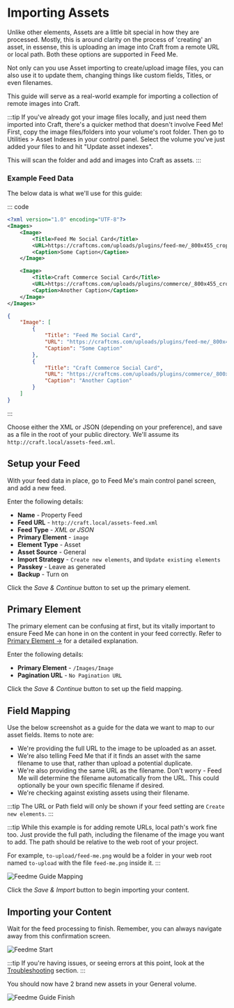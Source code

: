 # Importing Assets 

Unlike other elements, Assets are a little bit special in how they are processed. Mostly, this is around clarity on the process of 'creating' an asset, in essense, this is uploading an image into Craft from a remote URL or local path. Both these options are supported in Feed Me.

Not only can you use Asset importing to create/upload image files, you can also use it to update them, changing things like custom fields, Titles, or even filenames.

This guide will serve as a real-world example for importing a collection of remote images into Craft.

:::tip
If you've already got your image files locally, and just need them imported into Craft, there's a quicker method that doesn't involve Feed Me! First, copy the image files/folders into your volume's root folder. Then go to Utilities > Asset Indexes in your control panel. Select the volume you've just added your files to and hit "Update asset indexes".

This will scan the folder and add and images into Craft as assets.
:::

### Example Feed Data
The below data is what we'll use for this guide:

::: code
```xml
<?xml version="1.0" encoding="UTF-8"?>
<Images>
    <Image>
        <Title>Feed Me Social Card</Title>
        <URL>https://craftcms.com/uploads/plugins/feed-me/_800x455_crop_center-center_none/feed-me-social-card.png</URL>
        <Caption>Some Caption</Caption>
    </Image>

    <Image>
        <Title>Craft Commerce Social Card</Title>
        <URL>https://craftcms.com/uploads/plugins/commerce/_800x455_crop_center-center_none/commerce-social-card.png</URL>
        <Caption>Another Caption</Caption>
    </Image>
</Images>
```

```json
{
    "Image": [
        {
            "Title": "Feed Me Social Card",
            "URL": "https://craftcms.com/uploads/plugins/feed-me/_800x455_crop_center-center_none/feed-me-social-card.png",
            "Caption": "Some Caption"
        },
        {
            "Title": "Craft Commerce Social Card",
            "URL": "https://craftcms.com/uploads/plugins/commerce/_800x455_crop_center-center_none/commerce-social-card.png",
            "Caption": "Another Caption"
        }
    ]
}
```
:::

Choose either the XML or JSON (depending on your preference), and save as a file in the root of your public directory. We'll assume its `http://craft.local/assets-feed.xml`.

## Setup your Feed

With your feed data in place, go to Feed Me's main control panel screen, and add a new feed.

Enter the following details:

- **Name** - Property Feed
- **Feed URL** - `http://craft.local/assets-feed.xml`
- **Feed Type** - _XML or JSON_
- **Primary Element** - `image`
- **Element Type** - Asset
- **Asset Source** - General
- **Import Strategy** - `Create new elements`, and `Update existing elements`
- **Passkey** - Leave as generated
- **Backup** - Turn on

Click the _Save & Continue_ button to set up the primary element.

## Primary Element

The primary element can be confusing at first, but its vitally important to ensure Feed Me can hone in on the content in your feed correctly. Refer to [Primary Element →](../feature-tour/primary-element.md) for a detailed explanation.

Enter the following details:

- **Primary Element** - `/Images/Image`
- **Pagination URL** - `No Pagination URL`

Click the _Save & Continue_ button to set up the field mapping.

## Field Mapping

Use the below screenshot as a guide for the data we want to map to our asset fields. Items to note are:

- We're providing the full URL to the image to be uploaded as an asset.
- We're also telling Feed Me that if it finds an asset with the same filename to use that, rather than upload a potential duplicate.
- We're also providing the same URL as the filename. Don't worry - Feed Me will determine the filename automatically from the URL. This could optionally be your own specific filename if desired.
- We're checking against existing assets using their filename.

:::tip
The URL or Path field will only be shown if your feed setting are `Create new elements`.
:::

:::tip
While this example is for adding remote URLs, local path's work fine too. Just provide the full path, including the filename of the image you want to add. The path should be relative to the web root of your project.

For example, `to-upload/feed-me.png` would be a folder in your web root named `to-upload` with the file `feed-me.png` inside it.
:::

![Feedme Guide Mapping](../screenshots/feedme-guide-asset-field-mapping.png)

Click the _Save & Import_ button to begin importing your content.

## Importing your Content

Wait for the feed processing to finish. Remember, you can always navigate away from this confirmation screen.

![Feedme Start](../screenshots/feedme-start.png)

:::tip
If you're having issues, or seeing errors at this point, look at the [Troubleshooting](../troubleshooting.md) section.
:::

You should now have 2 brand new assets in your General volume.

![Feedme Guide Finish](../screenshots/feedme-guide-asset-finish.png)
